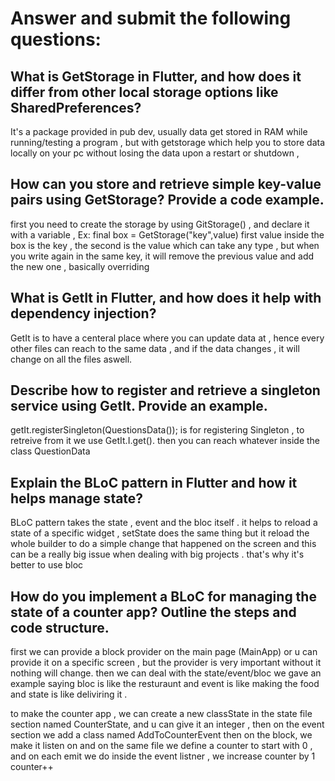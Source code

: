 # Answer and submit the following questions:


## What is GetStorage in Flutter, and how does it differ from other local storage options like SharedPreferences?

It's a package provided in pub dev, usually data get stored in RAM while running/testing a program , but with getstorage which help you to store data locally on your pc without losing the data upon a restart or shutdown , 


## How can you store and retrieve simple key-value pairs using GetStorage? Provide a code example.

first you need to create the storage by using GitStorage() , and declare it with a variable , Ex: final box = GetStorage("key",value) first value inside the box is the key , the second is the value which can take any type , but when you write again in the same key, it will remove the previous value and add the new one , basically overriding 


## What is GetIt in Flutter, and how does it help with dependency injection?

GetIt is to have a centeral place where you can update data at , hence every other files can reach to the same data , and if the data changes , it will change on all the files aswell. 


## Describe how to register and retrieve a singleton service using GetIt. Provide an example.

   getIt.registerSingleton<QuestionsData>(QuestionsData()); is for registering Singleton , to retreive from it we use 
   GetIt.I.get<QuestionData>(). then you can reach whatever inside the class QuestionData



## Explain the BLoC pattern in Flutter and how it helps manage state?

BLoC pattern takes the state , event and the bloc itself . 
it helps to reload a state of a specific widget , setState does the same thing but it reload the whole builder to do a simple change that happened on the screen and this can be a really big issue when dealing with big projects . that's why it's better to use bloc


## How do you implement a BLoC for managing the state of a counter app? Outline the steps and code structure.

first we can provide a block provider on the main page (MainApp) or u can provide it on a specific screen , but the provider is very important without it nothing will change. 
then we can deal with the state/event/bloc 
we gave an example saying bloc is like the resturaunt and event is like making the food and state is like deliviring it . 

to make the counter app , we can create a new classState in the state file section named CounterState, and u can give it an integer , 
then on the event section we add a class named AddToCounterEvent
then on the block, we make it listen on<AddToCounterEvent> 
and on the same file we define a counter to start with 0 , and on each emit we do inside the event listner , we increase counter by 1 counter++
